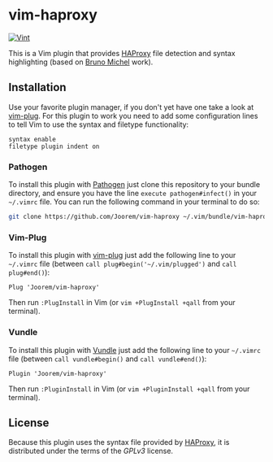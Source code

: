 # vim-haproxy

[![Vint](https://github.com/Joorem/vim-haproxy/workflows/Vint/badge.svg)](https://github.com/Joorem/vim-haproxy/actions?workflow=Vint)

This is a Vim plugin that provides [HAProxy][hp] file detection and syntax
highlighting (based on [Bruno Michel][bm] work).

## Installation

Use your favorite plugin manager, if you don't yet have one take a look at
[vim-plug][plug]. For this plugin to work you need to add some configuration
lines to tell Vim to use the syntax and filetype functionality:

```vim
syntax enable
filetype plugin indent on
```

### Pathogen

To install this plugin with [Pathogen][pathogen] just clone this repository to
your bundle directory, and ensure you have the line `execute pathogen#infect()`
in your `~/.vimrc` file. You can run the following command in your terminal to
do so:

```bash
git clone https://github.com/Joorem/vim-haproxy ~/.vim/bundle/vim-haproxy
```

### Vim-Plug

To install this plugin with [vim-plug][plug] just add the following line to
your `~/.vimrc` file (between `call plug#begin('~/.vim/plugged')`
and `call plug#end()`):

```vim
Plug 'Joorem/vim-haproxy'
```

Then run `:PlugInstall` in Vim (or `vim +PlugInstall +qall` from your terminal).

### Vundle

To install this plugin with [Vundle][vundle] just add the following line to your
`~/.vimrc` file (between `call vundle#begin()` and `call vundle#end()`):

```vim
Plugin 'Joorem/vim-haproxy'
```

Then run `:PluginInstall` in Vim (or `vim +PluginInstall +qall` from your terminal).

## License

Because this plugin uses the syntax file provided by [HAProxy][bm], it is
distributed under the terms of the *GPLv3* license.

[bm]:https://github.com/haproxy/haproxy/blob/master/contrib/syntax-highlight/haproxy.vim
[hp]:https://www.haproxy.org
[pathogen]:https://github.com/tpope/vim-pathogen
[plug]:https://github.com/junegunn/vim-plug
[vundle]:https://github.com/VundleVim/Vundle.vim
